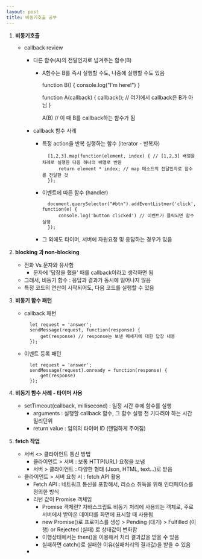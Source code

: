 ```yaml
---
layout: post
title: 비동기호출 공부     
---
```


1. **비동기호출** 
    - callback review
        - 다른 함수(A)의 전달인자로 넘겨주는 함수(B)
            - A함수는 B를 즉시 실행할 수도, 나중에 실행할 수도 있음

                function B() {
                	console.log("I'm here!")
                }
                
                function A(callback) {
                	callback(); // 여기에서 callback은 B가 아님
                }
                
                A(B) // 이 때 B를 callback하는 함수가 됨 
                

        - callback 함수 사례
            - 특정 action을 반복 실행하는 함수 (iterator - 반복자)

                    [1,2,3].map(function(element, index) { // [1,2,3] 배열을 차례로 실행한 다음 하나의 배열로 반환 
                    	return element * index; // map 메소드의 전달인자로 함수를 전달한 것 
                    }); 

            - 이벤트에 따른 함수 (handler)

                    document.querySelector("#btn").addEventListner('click', function(e) {
                    	console.log('button clicked') // 이벤트가 클릭되면 함수 실행 
                    }); 

            - 그 외에도 타이머, 서버에 자원요청 및 응답하는 경우가 있음

2. **blocking 과 non-blocking** 

    - 전화 Vs 문자와 유사함
        - 문자에 '답장을 했을' 때를 callback이라고 생각하면 됨
    - 그래서, 비동기 함수 : 응답과 결과가 동시에 일어나지 않음
    - 특정 코드의 연산이 시작되어도, 다음 코드를 실행할 수 있음

3. **비동기 함수 패턴**  

    - callback 패턴

            let request = 'answer';
            sendMessage(request, function(response) {
            	get(response) // response는 보낸 메세지에 대한 답장 내용 
            }); 

    - 이벤트 등록 패턴

            let request = 'answer';
            sendMessage(request).onready = function(response) {
            	get(response)
            });

4. **비동기 함수 사례 - 타이머 사용** 

    - setTimeout(callback, millisecond) : 일정 시간 후에 함수를 실행
        - arguments : 실행할 callback 함수, 그 함수 실행 전 기다려야 하는 시간 밀리단위
        - return value : 임의의 타이머 ID (랜덤하게 주어짐)

5. **fetch 작업** 

    - 서버 <> 클라이언트 통신 방법
        - 클라이언트 > 서버 : 보통 HTTP(URL) 요청을 보냄
        - 서버 > 클라이언트 : 다양한 형태 (Json, HTML, text...)로 받음
    - 클라이언트 > 서버 요청 시 : fetch API 활용
        - Fetch API : 네트워크 통신을 포함해서, 리소스 취득을 위해 인터페이스를 정의한 방식
        - 리턴 값이 Promise 객체임
            - Promise 객체란? 자바스크립트 비동기 처리에 사용되는 객체로, 주로 서버에서 받아온 데이터를 화면에 표시할 때 사용됨
            - new Promise()로 프로미스를 생성 > Pending (대기) > Fulfilled (이행) or Rejected (실패) 로 상태값이 변화함
            - 이행상태에서는 then()을 이용해서 처리 결과값을 받을 수 있음
            - 실패하면 catch()로 실패한 이유(실패처리의 결과값)을 받을 수 있음
        -
